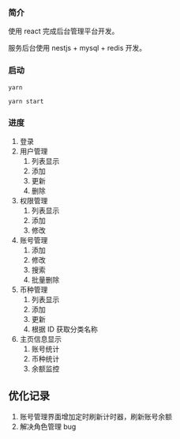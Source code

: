 ### 简介

使用 react 完成后台管理平台开发。

服务后台使用 nestjs + mysql + redis 开发。

### 启动

```shell
yarn

yarn start
```

### 进度

1. 登录
2. 用户管理
   1. 列表显示
   2. 添加
   3. 更新
   4. 删除
3. 权限管理
   1. 列表显示
   2. 添加
   3. 修改
4. 账号管理
   1. 添加
   2. 修改
   3. 搜索
   4. 批量删除
5. 币种管理
   1. 列表显示
   2. 添加
   3. 更新
   4. 根据 ID 获取分类名称
6. 主页信息显示
   1. 账号统计
   2. 币种统计
   3. 余额监控

## 优化记录

1.  账号管理界面增加定时刷新计时器，刷新账号余额
2.  解决角色管理 bug
